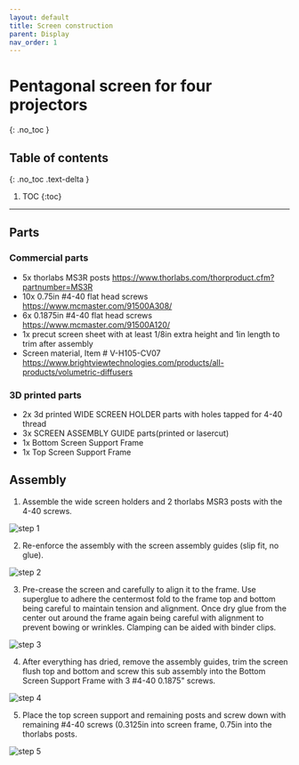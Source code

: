 ```yaml
---
layout: default
title: Screen construction
parent: Display
nav_order: 1
---
```


# Pentagonal screen for four projectors
{: .no_toc }

## Table of contents
{: .no_toc .text-delta }

1. TOC
{:toc}

---

## Parts
### Commercial parts
* 5x thorlabs MS3R posts https://www.thorlabs.com/thorproduct.cfm?partnumber=MS3R
*	10x 0.75in #4-40 flat head screws https://www.mcmaster.com/91500A308/  
*	6x 0.1875in #4-40 flat head screws https://www.mcmaster.com/91500A120/
*	1x precut screen sheet with at least 1/8in extra height and 1in length to trim after assembly
*	Screen material, Item # V-H105-CV07 https://www.brightviewtechnologies.com/products/all-products/volumetric-diffusers

### 3D printed parts
*	2x 3d printed WIDE SCREEN HOLDER parts with holes tapped for 4-40 thread
*	3x SCREEN ASSEMBLY GUIDE parts(printed or lasercut)
*	1x Bottom Screen Support Frame
*	1x Top Screen Support Frame

## Assembly
1. Assemble the wide screen holders and 2 thorlabs MSR3 posts with the 4-40 screws.

![step 1](https://hjmh.github.io/ethoVR/assets/screenAssembly_step1.png)

2. Re-enforce the assembly with the screen assembly guides (slip fit, no glue).

![step 2](https://hjmh.github.io/ethoVR/assets/screenAssembly_step2.png)

3. Pre-crease the screen and carefully to align it to the frame. Use superglue to adhere the centermost fold to the frame top and bottom being careful to maintain tension and alignment. Once dry glue from the center out around the frame again being careful with alignment to prevent bowing or wrinkles. Clamping can be aided with binder clips.

![step 3](https://hjmh.github.io/ethoVR/assets/screenAssembly_step3.png)

4. After everything has dried, remove the assembly guides, trim the screen flush top and bottom and screw this sub assembly into the Bottom Screen Support Frame with 3 #4-40 0.1875" screws.

![step 4](https://hjmh.github.io/ethoVR/assets/screenAssembly_step4.png)

5. Place the top screen support and remaining posts and screw down with remaining #4-40 screws (0.3125in into screen frame, 0.75in into the thorlabs posts.

![step 5](https://hjmh.github.io/ethoVR/assets/screenAssembly_step5.png)
